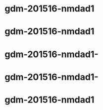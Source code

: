 # gdm-201516-nmdad1 
# gdm-201516-nmdad1 
# gdm-201516-nmdad1- 
# gdm-201516-nmdad1- 
# gdm-201516-nmdad1 
